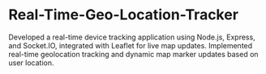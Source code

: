 # Real-Time-Geo-Location-Tracker
Developed a real-time device tracking application using Node.js, Express, and Socket.IO, integrated with Leaflet for live map updates. Implemented real-time geolocation tracking and dynamic map marker updates based on user location.
